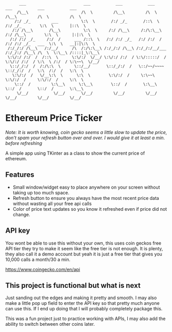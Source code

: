 ```
      ___                         ___           ___           ___           ___           ___           ___     
     /\__\                       /\  \         /\__\         /\  \         /\__\         /\  \         /\  \    
    /:/ _/_         ___          \:\  \       /:/ _/_       /::\  \       /:/ _/_        \:\  \       |::\  \   
   /:/ /\__\       /\__\          \:\  \     /:/ /\__\     /:/\:\__\     /:/ /\__\        \:\  \      |:|:\  \  
  /:/ /:/ _/_     /:/  /      ___ /::\  \   /:/ /:/ _/_   /:/ /:/  /    /:/ /:/ _/_   ___  \:\  \   __|:|\:\  \ 
 /:/_/:/ /\__\   /:/__/      /\  /:/\:\__\ /:/_/:/ /\__\ /:/_/:/__/___ /:/_/:/ /\__\ /\  \  \:\__\ /::::|_\:\__\
 \:\/:/ /:/  /  /::\  \      \:\/:/  \/__/ \:\/:/ /:/  / \:\/:::::/  / \:\/:/ /:/  / \:\  \ /:/  / \:\~~\  \/__/
  \::/_/:/  /  /:/\:\  \      \::/__/       \::/_/:/  /   \::/~~/~~~~   \::/_/:/  /   \:\  /:/  /   \:\  \      
   \:\/:/  /   \/__\:\  \      \:\  \        \:\/:/  /     \:\~~\        \:\/:/  /     \:\/:/  /     \:\  \     
    \::/  /         \:\__\      \:\__\        \::/  /       \:\__\        \::/  /       \::/  /       \:\__\    
     \/__/           \/__/       \/__/         \/__/         \/__/         \/__/         \/__/         \/__/    

```

# Ethereum Price Ticker

*Note: It is worth knowing, coin gecko seems a little slow to update the price, don't spam your refresh button over 
and over. I would give it at least a min. before refreshing*

A simple app using TKinter as a class to show the current price of ethereum.

## Features

- Small window/widget easy to place anywhere on your screen without taking up too much space.
- Refresh button to ensure you always have the most recent price data without wasting all your free api calls
- Color of price text updates so you know it refreshed even if price did not change.

## API key

You wont be able to use this without your own, this uses coin geckos free API tier they try to make 
it seem like the free tier is not enough. It is plenty, they also call it a demo account but yeah 
it is just a free tier that gives you 10,000 calls a month/30 a min.

https://www.coingecko.com/en/api

## This project is functional but what is next

Just sanding out the edges and making it pretty and smooth. I may also make a little pop up field
to enter the API key so that pretty much anyone can use this. If I end up doing that I will probably completely
package this.

This was a fun project just to practice working with APIs, I may also add the ability to switch between other 
coins later.

